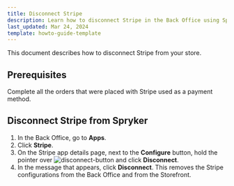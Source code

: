 ```yaml
---
title: Disconnect Stripe
description: Learn how to disconnect Stripe in the Back Office using Spryker App Composition Platform.
last_updated: Mar 24, 2024
template: howto-guide-template
---
```


This document describes how to disconnect Stripe from your store.


## Prerequisites

Complete all the orders that were placed with Stripe used as a payment method.

## Disconnect Stripe from Spryker

1. In the Back Office, go to **Apps**.
2. Click **Stripe**.
3. On the Stripe app details page, next to the **Configure** button, hold the pointer over <span class="inline-img">![disconnect-button](https://spryker.s3.eu-central-1.amazonaws.com/docs/aop/user/apps/bazzarvoice/disconnect-button.png)</span> and click **Disconnect**.
4. In the message that appears, click **Disconnect**.
    This removes the Stripe configurations from the Back Office and from the Storefront.
